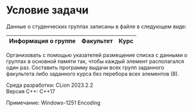 # Условие задачи

Данные о студенческих группах записаны в файле в следующем виде:

| Информация о группе | Факультет | Курс |
|---------------------|-----------|------|

Организовать с помощью указателей размещение списка с данными о группах в основной памяти так, чтобы каждый элемент
располагался один раз. Составить программу выдачи всех групп заданного факультета либо заданного курса без перебора всех
элементов (8).

Среда разработки: CLion 2023.2.2  
Версия C++: C++17

Примечание: Windows-1251 Encoding

